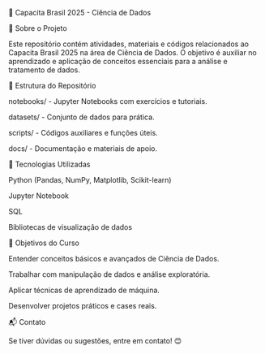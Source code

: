 📌 Capacita Brasil 2025 - Ciência de Dados

📖 Sobre o Projeto

Este repositório contém atividades, materiais e códigos relacionados ao Capacita Brasil 2025 na área de Ciência de Dados. O objetivo é auxiliar no aprendizado e aplicação de conceitos essenciais para a análise e tratamento de dados.

📂 Estrutura do Repositório

notebooks/ - Jupyter Notebooks com exercícios e tutoriais.

datasets/ - Conjunto de dados para prática.

scripts/ - Códigos auxiliares e funções úteis.

docs/ - Documentação e materiais de apoio.

🚀 Tecnologias Utilizadas

Python (Pandas, NumPy, Matplotlib, Scikit-learn)

Jupyter Notebook

SQL

Bibliotecas de visualização de dados

🎯 Objetivos do Curso

Entender conceitos básicos e avançados de Ciência de Dados.

Trabalhar com manipulação de dados e análise exploratória.

Aplicar técnicas de aprendizado de máquina.

Desenvolver projetos práticos e cases reais.

📬 Contato

Se tiver dúvidas ou sugestões, entre em contato! 😊


